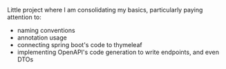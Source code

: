 Little project where I am consolidating my basics, particularly paying attention to:
- naming conventions
- annotation usage
- connecting spring boot's code to thymeleaf
- implementing OpenAPI's code generation to write endpoints, and even DTOs
